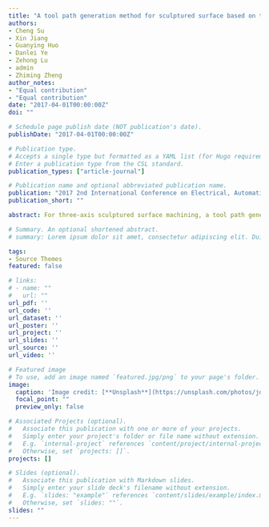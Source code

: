 ```yaml
---
title: "A tool path generation method for sculptured surface based on the vector field of maximum strip width"
authors:
- Cheng Su
- Xin Jiang
- Guanying Huo
- Danlei Ye
- Zehong Lu
- admin
- Zhiming Zheng
author_notes:
- "Equal contribution"
- "Equal contribution"
date: "2017-04-01T00:00:00Z"
doi: ""

# Schedule page publish date (NOT publication's date).
publishDate: "2017-04-01T00:00:00Z"

# Publication type.
# Accepts a single type but formatted as a YAML list (for Hugo requirements).
# Enter a publication type from the CSL standard.
publication_types: ["article-journal"]

# Publication name and optional abbreviated publication name.
publication: "2017 2nd International Conference on Electrical, Automation and Mechanical Engineering (EAME 2017)"
publication_short: ""

abstract: For three-axis sculptured surface machining, a tool path generation method based on the feed directions of maximum machining strip width is proposed. We use a B-Spline stream function to reconstruct the vector field of feed directions, and give the initial tool path by one of the iso-lines of the stream function. The integrated tool paths are generated using traditional iso-scallop method based on the previous obtained initial path. Numerical results show that the tool paths match the optimal vector field in the least square sense. Further a total shorter tool path length can be obtained.

# Summary. An optional shortened abstract.
# summary: Lorem ipsum dolor sit amet, consectetur adipiscing elit. Duis posuere tellus ac convallis placerat. Proin tincidunt magna sed ex sollicitudin condimentum.

tags:
- Source Themes
featured: false

# links:
# - name: ""
#   url: ""
url_pdf: ''
url_code: ''
url_dataset: ''
url_poster: ''
url_project: ''
url_slides: ''
url_source: ''
url_video: ''

# Featured image
# To use, add an image named `featured.jpg/png` to your page's folder. 
image:
  caption: 'Image credit: [**Unsplash**](https://unsplash.com/photos/jdD8gXaTZsc)'
  focal_point: ""
  preview_only: false

# Associated Projects (optional).
#   Associate this publication with one or more of your projects.
#   Simply enter your project's folder or file name without extension.
#   E.g. `internal-project` references `content/project/internal-project/index.md`.
#   Otherwise, set `projects: []`.
projects: []

# Slides (optional).
#   Associate this publication with Markdown slides.
#   Simply enter your slide deck's filename without extension.
#   E.g. `slides: "example"` references `content/slides/example/index.md`.
#   Otherwise, set `slides: ""`.
slides: ""
---
```


<!-- {{% callout note %}}
Click the *Cite* button above to demo the feature to enable visitors to import publication metadata into their reference management software.
{{% /callout %}}

{{% callout note %}}
Create your slides in Markdown - click the *Slides* button to check out the example.
{{% /callout %}}

Add the publication's **full text** or **supplementary notes** here. You can use rich formatting such as including [code, math, and images](https://docs.hugoblox.com/content/writing-markdown-latex/). -->
